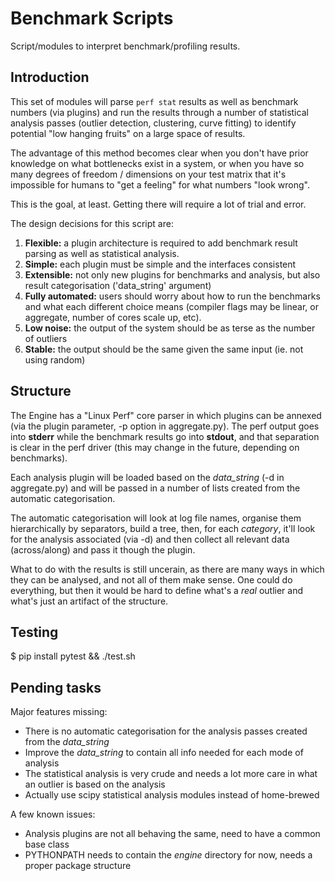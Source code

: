 # Benchmark Scripts
Script/modules to interpret benchmark/profiling results.

## Introduction
This set of modules will parse `perf stat` results as well as benchmark numbers (via plugins) and run the results through a number of statistical analysis passes (outlier detection, clustering, curve fitting) to identify potential "low hanging fruits" on a large space of results.

The advantage of this method becomes clear when you don't have prior knowledge on what bottlenecks exist in a system, or when you have so many degrees of freedom / dimensions on your test matrix that it's impossible for humans to "get a feeling" for what numbers "look wrong".

This is the goal, at least. Getting there will require a lot of trial and error.

The design decisions for this script are:
1. **Flexible:** a plugin architecture is required to add benchmark result parsing as well as statistical analysis.
1. **Simple:** each plugin must be simple and the interfaces consistent
1. **Extensible:** not only new plugins for benchmarks and analysis, but also result categorisation ('data_string' argument)
1. **Fully automated:** users should worry about how to run the benchmarks and what each different choice means (compiler flags may be linear, or aggregate, number of cores scale up, etc).
1. **Low noise:** the output of the system should be as terse as the number of outliers
1. **Stable:** the output should be the same given the same input (ie. not using random)

## Structure
The Engine has a "Linux Perf" core parser in which plugins can be annexed (via the plugin parameter, -p option in aggregate.py). The perf output goes into **stderr** while the benchmark results go into **stdout**, and that separation is clear in the perf driver (this may change in the future, depending on benchmarks).

Each analysis plugin will be loaded based on the _data_string_ (-d in aggregate.py) and will be passed in a number of lists created from the automatic categorisation.

The automatic categorisation will look at log file names, organise them hierarchically by separators, build a tree, then, for each _category_, it'll look for the analysis associated (via -d) and then collect all relevant data (across/along) and pass it though the plugin.

What to do with the results is still uncerain, as there are many ways in which they can be analysed, and not all of them make sense. One could do everything, but then it would be hard to define what's a _real_ outlier and what's just an artifact of the structure.

## Testing
$ pip install pytest && ./test.sh

## Pending tasks
Major features missing:
* There is no automatic categorisation for the analysis passes created from the _data_string_
* Improve the _data_string_ to contain all info needed for each mode of analysis
* The statistical analysis is very crude and needs a lot more care in what an outlier is based on the analysis
* Actually use scipy statistical analysis modules instead of home-brewed

A few known issues:
* Analysis plugins are not all behaving the same, need to have a common base class
* PYTHONPATH needs to contain the _engine_ directory for now, needs a proper package structure
